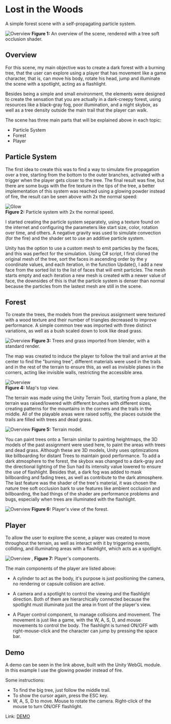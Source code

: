# Lost in the Woods

A simple forest scene with a self-propagating particle system.

![Overview](img/scene/overview(oc).png)
**Figure 1:** An overview of the scene, rendered with a tree soft occlusion shader.

## Overview

For this scene, my main objective was to create a dark forest with a burning tree, that the user can explore using a player that has movement like a game character, that is, can move his body, rotate his head, jump and illuminate the scene with a spotlight, acting as a flashlight.

Besides being a simple and small environment, the elements were designed to create the sensation that you are actually in a dark-creepy forest, using resources like a black-gray fog, poor illumination, and a night skybox, as well as a tree density outside the main trail that the player can walk. 

The scene has three main parts that will be explained above in each topic:
* Particle System
* Forest
* Player

## Particle System

The first idea to create this was to find a way to simulate fire propagation over a tree, starting from the bottom to the outer branches, activated with a trigger when the player gets closer to the tree. The final result was fine, but there are some bugs with the fire texture in the tips of the tree, a better implementation of this system was reached using a glowing powder instead of fire, the result can be seen above with 2x the normal speed:

![Glow](img/scene/glow(r).gif)
<br/>
**Figure 2:** Particle system with 2x the normal speed.

I started creating the particle system separately, using a texture found on the internet and configuring the parameters like start size, color, rotation over time, and others. A negative gravity was used to simulate convection (for the fire) and the shader set to use an additive particle system.

Unity has the option to use a custom mesh to emit particles by the faces, and this was perfect for the simulation. Using C# script, I first cloned the original mesh of the tree, sort the faces in ascending order by the y coordinate values, and each iteration, in the function Update(), I add a new face from the sorted list to the list of faces that will emit particles. The mesh starts empty and each iteration a new mesh is created with a newer value of face, the downsides of this is that the particle system is denser than normal because the particles from the lastest mesh are still in the scene.

## Forest

To create the trees, the models from the previous assignment were textured with a wood texture and their number of triangles decreased to improve performance. A simple common tree was imported with three distinct variations, as well as a bush scaled down to look like dead grass. 

![Overview](img/scene/trees.png)
**Figure 3:** Trees and grass imported from blender, with a standard render.

The map was created to induce the player to follow the trail and arrive at the center to find the "burning tree", different materials were used in the trails and in the rest of the terrain to ensure this, as well as invisible planes in the corners, acting like invisible walls, restricting the accessible area.

![Overview](img/scene/map.png)
<br/>
**Figure 4:** Map's top view.

The terrain was made using the Unity Terrain Tool, starting from a plane, the terrain was raised/lowered with different brushes with different sizes, creating patterns for the mountains in the corners and the trails in the middle. All of the playable areas were raised softly, the places outside the trails are filled with trees and dead grass.

![Overview](img/scene/terrain.png)
**Figure 5:** Terrain model.

You can paint trees onto a Terrain similar to painting heightmaps, the 3D models of the past assignment were used here, to paint the areas with trees and dead grass. Although these are 3D models, Unity uses optimizations like billboarding for distant Trees to maintain good performance.
To add a dark atmosphere to the forest, the skybox was changed to a dark-gray and the directional lighting of the Sun had its intensity value lowered to ensure the use of flashlight. Besides that, a dark fog was added to mask billboarding and fading trees, as well as contribute to the dark atmosphere. The last feature was the shader of the tree's material, it was chosen the nature tree soft occlusion bark to use features like ambient occlusion and billboarding, the bad things of the shader are performance problems and bugs, especially when trees are illuminated with the flashlight.

 ![Overview](img/scene/ambient.png)
**Figure 6:** Player's view of the forest.

## Player

To allow the user to explore the scene, a player was created to move throughout the terrain, as well as interact with it by triggering events, colliding, and illuminating areas with a flashlight, which acts as a spotlight. 

![Overview](img/scene/player.png)
,
**Figure 7:** Player's components.

The main components of the player are listed above:

* A cylinder to act as the body, it's purpose is just positioning the camera, no rendering or capsule collision are active.

* A camera and a spotlight to control the viewing and the flashlight direction. Both of them are hierarchically connected because the spotlight must illuminate just the area in front of the player's view.

* A Player control component, to manage collisions and movement. The movement is just like a game, with the W, A, S, D, and mouse movements to control the body. The flashlight is turned ON/OFF with right-mouse-click and the character can jump by pressing the space bar. 

## Demo

A demo can be seen in the link above, built with the Unity WebGL module. In this example I use the glowing powder instead of fire.

Some instructions:

* To find the big tree, just follow the middle trail.
* To show the cursor again, press the ESC key.
* W, A, S, D to move. Mouse to rotate the camera. Right-click of the mouse to turn ON/OFF flashlight.

Link: [DEMO](https://antoniospg.github.io/S3D-ASSINGMENT/SceneDemo)
 











